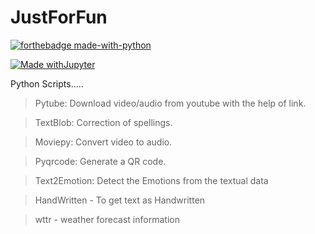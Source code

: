 # JustForFun
[![forthebadge made-with-python](http://ForTheBadge.com/images/badges/made-with-python.svg)](https://www.python.org/)

[![Made withJupyter](https://img.shields.io/badge/Made%20with-Jupyter-orange?style=for-the-badge&logo=Jupyter)](https://jupyter.org/try)

Python Scripts.....

>Pytube: Download video/audio from youtube with the help of link.

>TextBlob: Correction of spellings.

>Moviepy: Convert video to audio.

>Pyqrcode: Generate a QR code.

>Text2Emotion: Detect the Emotions from the textual data

>HandWritten - To get text as Handwritten

>wttr - weather forecast information
